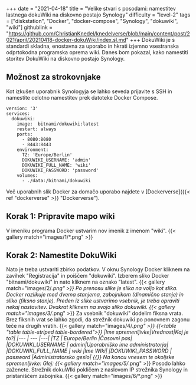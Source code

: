 +++
date = "2021-04-18"
title = "Velike stvari s posodami: namestitev lastnega dokuWiki na diskovno postajo Synology"
difficulty = "level-2"
tags = ["diskstation", "Docker", "docker-compose", "Synology", "dokuwiki", "wiki"]
githublink = "https://github.com/ChristianKnedel/knedelverse/blob/main/content/post/2021/april/20210418-docker-dokuWiki/index.sl.md"
+++
DokuWiki je s standardi skladna, enostavna za uporabo in hkrati izjemno vsestranska odprtokodna programska oprema wiki. Danes bom pokazal, kako namestiti storitev DokuWiki na diskovno postajo Synology.
## Možnost za strokovnjake
Kot izkušen uporabnik Synologyja se lahko seveda prijavite s SSH in namestite celotno namestitev prek datoteke Docker Compose.
```
version: '3'
services:
  dokuwiki:
    image:  bitnami/dokuwiki:latest
    restart: always
    ports:
      - 8080:8080
      - 8443:8443
    environment:
      TZ: 'Europe/Berlin'
      DOKUWIKI_USERNAME: 'admin'
      DOKUWIKI_FULL_NAME: 'wiki'
      DOKUWIKI_PASSWORD: 'password'
    volumes:
      - ./data:/bitnami/dokuwiki

```
Več uporabnih slik Docker za domačo uporabo najdete v [Dockerverse]({{< ref "dockerverse" >}} "Dockerverse").
## Korak 1: Pripravite mapo wiki
V imeniku programa Docker ustvarim nov imenik z imenom "wiki".
{{< gallery match="images/1/*.png" >}}

## Korak 2: Namestite DokuWiki
Nato je treba ustvariti zbirko podatkov. V oknu Synology Docker kliknem na zavihek "Registracija" in poiščem "dokuwiki". Izberem sliko Docker "bitnami/dokuwiki" in nato kliknem na oznako "latest".
{{< gallery match="images/2/*.png" >}}
Po prenosu slike je slika na voljo kot slika. Docker razlikuje med dvema stanjema, zabojnikom (dinamično stanje) in sliko (fiksno stanje). Preden iz slike ustvarimo vsebnik, je treba opraviti nekaj nastavitev. Dvakrat kliknem na svojo sliko dokuwiki.
{{< gallery match="images/3/*.png" >}}
Za vsebnik "dokuwiki" dodelim fiksna vrata. Brez fiksnih vrat se lahko zgodi, da strežnik dokuwiki po ponovnem zagonu teče na drugih vratih.
{{< gallery match="images/4/*.png" >}}
{{<table "table table-striped table-bordered">}}
|Ime spremenljivke|Vrednost|Kaj je to?|
|--- | --- |---|
|TZ	| Europe/Berlin	|Časovni pas|
|DOKUWIKI_USERNAME	| admin|Uporabniško ime administratorja|
|DOKUWIKI_FULL_NAME |	wiki	|Ime WIki|
|DOKUWIKI_PASSWORD	| password	|Administratorsko geslo|
{{</table>}}
Na koncu vnesem te okoljske spremenljivke: Glej:
{{< gallery match="images/5/*.png" >}}
Posodo lahko zaženete. Strežnik dokuWIki pokličem z naslovom IP strežnika Synology in pristaniščem zabojnika.
{{< gallery match="images/6/*.png" >}}
